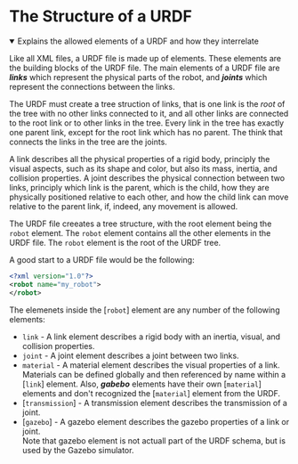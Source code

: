 
# The Structure of a URDF
<details open>
<summary>Explains the allowed elements  of a URDF and how they interrelate</summary>

Like all XML files, a URDF file is made up of elements.
These elements are the building blocks of the URDF file.
The main elements of a URDF file are ***links*** which represent the physical parts of the robot, and ***joints*** which represent the connections between the links.

The URDF must create a tree struction of links, that is one link is the _root_ of the tree with no other
links connected to it, and all other links are connected to the root link or to other links in the tree.
Every link in the tree has exactly one parent link, except for the root link which has no parent.
The think that connects the links in the tree are the joints.

A link describes all the physical properties of a rigid body, principly the visual aspects, such as its shape and color,
but also its mass, inertia, and collision properties. 
A joint describes the physical connection between two links, principly which link is the parent,
which is the child, how they are physically positioned relative to each other,
and how the child link can move relative to the parent link, if, indeed, any movement is allowed.

The URDF file creeates a tree structure, with the root element being the `robot` element.
The `robot` element contains all the other elements in the URDF file. The `robot` element is the root of the URDF tree.

A good start to a URDF file would be the following:

```xml
<?xml version="1.0"?>
<robot name="my_robot">
</robot>
```
The elemenets inside the [`robot`] element are any number of the following elements:
- `link`  - A link element describes a rigid body with an inertia, visual, and collision properties.
- `joint` - A joint element describes a joint between two links.
- `material` - A material element describes the visual properties of a link.  
Materials can be defined globally and then referenced by name within a [`link`] element.
Also, ***gabebo*** elements have their own [`material`] elements and don't recognized the [`material`] element from the URDF.
- [`transmission`] - A transmission element describes the transmission of a joint.
- [`gazebo`] - A gazebo element describes the gazebo properties of a link or joint.  
Note that gazebo element is not actuall part of the URDF schema, but is used by the Gazebo simulator.
</details>
